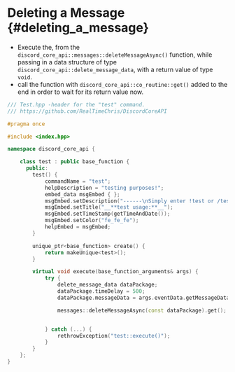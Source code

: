 Deleting a Message {#deleting_a_message}
============
- Execute the, from the `discord_core_api::messages::deleteMessageAsync()` function, while passing in a data structure of type `discord_core_api::delete_message_data`, with a return value of type `void`.
- call the function with `discord_core_api::co_routine::get()` added to the end in order to wait for its return value now.

```cpp
/// Test.hpp -header for the "test" command.
/// https://github.com/RealTimeChris/DiscordCoreAPI

#pragma once

#include <index.hpp>

namespace discord_core_api {

	class test : public base_function {
	  public:
		test() {
			commandName = "test";
			helpDescription = "testing purposes!";
			embed_data msgEmbed { };
			msgEmbed.setDescription("------\nSimply enter !test or /test!\n------");
			msgEmbed.setTitle("__**test usage:**__");
			msgEmbed.setTimeStamp(getTimeAndDate());
			msgEmbed.setColor("fe_fe_fe");
			helpEmbed = msgEmbed;
		}

		unique_ptr<base_function> create() {
			return makeUnique<test>();
		}

		virtual void execute(base_function_arguments& args) {
			try {
				delete_message_data dataPackage;
				dataPackage.timeDelay = 500;
				dataPackage.messageData = args.eventData.getMessageData();

				messages::deleteMessageAsync(const dataPackage).get();


			} catch (...) {
				rethrowException("test::execute()");
			}
		}
	};
}
```
